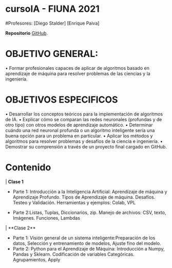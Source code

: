 # cursoIA - FIUNA 2021
#Profesores:
[Diego Stalder]
[Enrique Paiva]

**Repositorio** [GitHub](https://github.com/diegostaPy/cursoIA).

# OBJETIVO GENERAL:
•	Formar profesionales capaces de aplicar de algoritmos basado en aprendizaje de máquina para resolver problemas de las ciencias y la ingeniería.
# OBJETIVOS ESPECIFICOS
•	Desarrollar los conceptos teóricos para la implementación de algoritmos de IA.
•	Explicar cómo se comparan las redes neuronales (profundas y de otro tipo) con otros modelos de aprendizaje automático.
•	Determinar cuándo una red neuronal profunda o un algoritmo inteligente sería una buena opción para un problema en particular.
•	Aplicar los métodos y algoritmos para resolver problemas y desafíos de la ciencia e ingeniería.
•	Demostrar su comprensión a través de un proyecto final cargado en GitHub.


# Contenido

| **Clase 1**<ul><li>Parte 1: Introducción a la Inteligencia Artificial: Aprendizaje de máquina y Aprendizaje Profundo. Tipos de Aprendizaje de máquina. Desafíos. Testeo y Validación. Herramientas y ejemplos: Colab, VPL
<li>Parte 2:Listas, Tuplas, Diccionarios, zip. Manejo de archivos: CSV, texto, Imágenes. Funciones, Lambdas
 </ul>
| **Clase 2**<ul><li>Parte 1: Visión general de un sistema inteligente:Preparación de los datos, Selección y entrenamiento de modelos, Ajuste fino del modelo.
<li>Parte 2: Python para el Aprendizaje de Máquina: Introducción a Numpy, Pandas y Sklearn. Codificación de variables Categóricas. Agrupamientos, Apply
 </ul>


</ul>